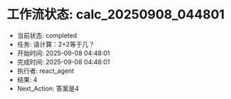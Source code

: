 # 工作流状态: calc_20250908_044801
- 当前状态: completed
- 任务: 请计算：2+2等于几？
- 开始时间: 2025-09-08 04:48:01
- 完成时间: 2025-09-08 04:48:01
- 执行者: react_agent
- 结果: 4
- Next_Action: 答案是4